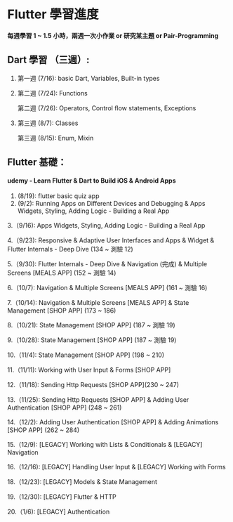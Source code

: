 # Flutter 學習進度
#### 每週學習 1 ~ 1.5 小時，兩週⼀次⼩作業 or 研究某主題 or Pair-Programming 

## Dart 學習 （三週）:
1. 第⼀週 (7/16): basic Dart, Variables, Built-in types
2. 第⼆週 (7/24): Functions

   第⼆週 (7/26): Operators, Control flow statements, Exceptions
3. 第三週 (8/7):  Classes

   第三週 (8/15): Enum, Mixin

## Flutter 基礎：
#### udemy - Learn Flutter & Dart to Build iOS & Android Apps
1. (8/19): flutter basic quiz app
2. (9/2): Running Apps on Different Devices and Debugging & Apps Widgets, Styling, Adding Logic - Building a Real
App

3.（9/16): Apps Widgets, Styling, Adding Logic - Building a Real App

4.（9/23): Responsive & Adaptive User Interfaces and Apps & Widget & Flutter Internals - Deep Dive (134 ~ 測驗 12)

5.（9/30): Flutter Internals - Deep Dive & Navigation (完成) & Multiple Screens [MEALS APP] (152 ~ 測驗 14)

6.（10/7): Navigation & Multiple Screens [MEALS APP] (161 ~ 測驗 16)

7.（10/14): Navigation & Multiple Screens [MEALS APP] & State Management [SHOP APP] (173 ~ 186)

8.（10/21): State Management [SHOP APP] (187 ~ 測驗 19)

9.（10/28): State Management [SHOP APP] (187 ~ 測驗 19)

10.（11/4): State Management [SHOP APP] (198 ~ 210)

11.（11/11): Working with User Input & Forms [SHOP APP]

12.（11/18): Sending Http Requests [SHOP APP](230 ~ 247)

13.（11/25): Sending Http Requests [SHOP APP] & Adding User Authentication [SHOP APP] (248 ~ 261)

14.（12/2): Adding User Authentication [SHOP APP] & Adding Animations [SHOP APP] (262 ~ 284)

15.（12/9): [LEGACY] Working with Lists & Conditionals & [LEGACY] Navigation

16.（12/16): [LEGACY] Handling User Input & [LEGACY] Working with Forms

18.（12/23): [LEGACY] Models & State Management

19.（12/30): [LEGACY] Flutter & HTTP

20.（1/6): [LEGACY] Authentication

